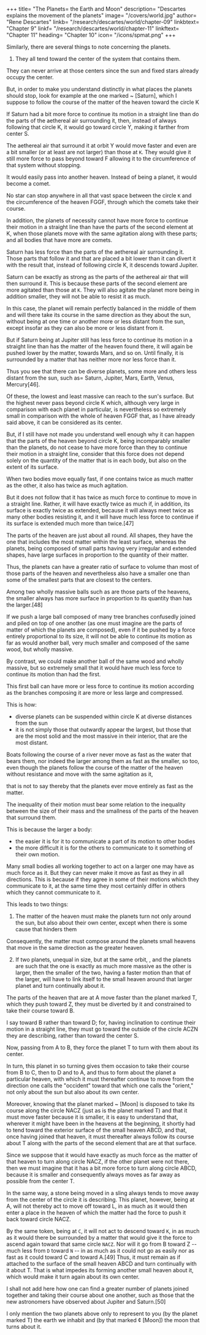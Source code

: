 +++
title= "The Planets= the Earth and Moon"
description= "Descartes explains the movement of the planets"
image= "/covers/world.jpg"
author= "Rene Descartes"
linkb= "/research/descartes/world/chapter-09"
linkbtext= "Chapter 9"
linkf= "/research/descartes/world/chapter-11"
linkftext= "Chapter 11"
heading= "Chapter 10"
icon= "/icons/spmat.png"
+++

Similarly, there are several things to note concerning the planets. 

1. They all tend toward the center of the <!-- heavens --> system that contains them. 

They can never arrive at those centers since the sun and fixed stars already occupy the center. 

But, in order to make you understand distinctly in what places the planets should stop, look for example at the one marked ~ [Saturn], which I suppose to follow the course of the matter of the heaven toward the circle K

If Saturn had a bit more force to continue its motion in a straight line than do the parts of the aethereal air surrounding it, then, instead of always following that circle K, it would go toward circle Y, making it farther from center S. 

The aethereal air that surround it at orbit Y would move faster and even are a bit smaller (or at least are not larger) than those at `K`. They would give it still more force to pass beyond toward F allowing it to the circumference of that system without stopping. 

It would easily pass into another heaven. Instead of being a planet, it would become a comet.

No star can stop anywhere in all that vast space between the circle `K` and the circumference of the heaven FGGF, through which the comets take their course. 

In addition, the planets of necessity cannot have more force to continue their motion in a straight line than have the parts of the second element at K, when those planets move with the same agitation along with these parts; and all bodies that have more are comets.

Saturn has less force than the parts of the aethereal air surrounding it. Those parts that follow it and that are placed a bit lower than it can divert it with the result that, instead of following circle K, it descends toward Jupiter. 

Saturn can be exactly as strong as the parts of the aethereal air that will then surround it. This is because these parts of the second element are more agitated than those at `K`. They will also agitate the planet more being in addition smaller, they will not be able to resist it as much. 

In this case, the planet will remain perfectly balanced in the middle of them and will there take its course in the same direction as they about the sun, without being at one time or another more or less distant from the sun, except insofar as they can also be more or less distant from it.

But if Saturn being at Jupiter still has less force to continue its motion in a straight line than has the matter of the heaven found there, it will again be pushed lower by the matter, towards Mars, and so on. Until finally, it is surrounded by a matter that has neither more nor less force than it.

Thus you see that there can be diverse planets, some more and others less distant from the sun, such as= Saturn, Jupiter, Mars, Earth, Venus, Mercury[46].

Of these, the lowest and least massive can reach to the sun's surface. But the highest never pass beyond circle K which, although very large in comparison with each planet in particular, is nevertheless so extremely small in comparison with the whole of heaven FGGF that, as I have already said above, it can be considered as its center.

But, if I still have not made you understand well enough why it can happen that the parts of the heaven beyond circle K, being incomparably smaller than the planets, do not cease to have more force than they to continue their motion in a straight line, consider that this force does not depend solely on the quantity of the matter that is in each body, but also on the extent of its surface. 

When two bodies move equally fast, if one contains twice as much matter as the other, it also has twice as much agitation. 

But it does not follow that it has twice as much force to continue to move in a straight line. Rather, it will have exactly twice as much if, in addition, its surface is exactly twice as extended, because it will always meet twice as many other bodies resisting it, and it will have much less force to continue if its surface is extended much more than twice.[47]

The parts of the heaven are just about all round. All shapes, they have the one that includes the most matter within the least surface, whereas the planets, being composed of small parts having very irregular and extended shapes, have large surfaces in proportion to the quantity of their matter. 

Thus, the planets can have a greater ratio of surface to volume than most of those parts of the heaven and nevertheless also have a smaller one than some of the smallest parts that are closest to the centers. 

Among two wholly massive balls such as are those parts of the heavens, the smaller always has more surface in proportion to its quantity than has the larger.[48]

If we push a large ball composed of many tree branches confusedly joined and piled on top of one another (as one must imagine are the parts of matter of which the planets are composed), even if it be pushed by a force entirely proportional to its size, it will not be able to continue its motion as far as would another ball, very much smaller and composed of the same wood, but wholly massive. 

By contrast, we could make another ball of the same wood and wholly massive, but so extremely small that it would have much less force to continue its motion than had the first.

This first ball can have more or less force to continue its motion according as the branches composing it are more or less large and compressed.

This is how:
- diverse planets can be suspended within circle K at diverse distances from the sun
- it is not simply those that outwardly appear the largest, but those that are the most solid and the most massive in their interior, that are the most distant.

Boats following the course of a river never move as fast as the water that bears them, nor indeed the larger among them as fast as the smaller, so too, even though the planets follow the course of the matter of the heaven without resistance and move with the same agitation as it, 

that is not to say thereby that the planets ever move entirely as fast as the matter. 

The inequality of their motion must bear some relation to the inequality between the size of their mass and the smallness of the parts of the heaven that surround them. 

This is because the larger a body:
- the easier it is for it to communicate a part of its motion to other bodies
- the more difficult it is for the others to communicate to it something of their own motion. 

Many small bodies all working together to act on a larger one may have as much force as it. But they can never make it move as fast as they in all directions. This is because if they agree in some of their motions which they communicate to it, at the same time they most certainly differ in others which they cannot communicate to it.

This leads to two things:

1. The matter of the heaven must make the planets turn not only around the sun, but also about their own center, except when there is some cause that hinders them

Consequently, the matter must compose around the planets small heavens that move in the same direction as the greater heaven.

2. If two planets, unequal in size, but at the same orbit,  <!-- but disposed to take their course in the heaven at the same distance from the sun -->, and the planets are such that the one is exactly as much more massive as the other is larger, then the smaller of the two, having a faster motion than that of the larger, will have to link itself to the small heaven around that larger planet and turn continually about it.

The parts of the heaven that are at A move faster than the planet marked T, which they push toward Z, they must be diverted by it and constrained to take their course toward B. 

I say toward B rather than toward D; for, having inclination to continue their motion in a straight line, they must go toward the outside of the circle ACZN they are describing, rather than toward the center S. 

Now, passing from A to B, they force the planet T to turn with them about its center. 

In turn, this planet in so turning gives them occasion to take their course from B to C, then to D and to A, and thus to form about the planet a particular heaven, with which it must thereafter continue to move from the direction one calls the "occident" toward that which one calls the "orient," not only about the sun but also about its own center.	

Moreover, knowing that the planet marked ~ [Moon] is disposed to take its course along the circle NACZ (just as is the planet marked T) and that it must move faster because it is smaller, it is easy to understand that, wherever it might have been in the heavens at the beginning, it shortly had to tend toward the exterior surface of the small heaven ABCD, and that, once having joined that heaven, it must thereafter always follow its course about T along with the parts of the second element that are at that surface.

Since we suppose that it would have exactly as much force as the matter of that heaven to turn along circle NACZ, if the other planet were not there, then we must imagine that it has a bit more force to turn along circle ABCD, because it is smaller and consequently always moves as far away as possible from the center T. 

In the same way, a stone being moved in a sling always tends to move away from the center of the circle it is describing. This planet, however, being at A, will not thereby act to move off toward L, in as much as it would then enter a place in the heaven of which the matter had the force to push it back toward circle NACZ. 

By the same token, being at `C`, it will not act to descend toward `K`, in as much as it would there be surrounded by a matter that would give it the force to ascend again toward that same circle `NACZ`. Nor will it go from B toward Z -- much less from `D` toward `N` -- in as much as it could not go as easily nor as fast as it could toward C and toward A.[49] Thus, it must remain as if attached to the surface of the small heaven ABCD and turn continually with it about T. That is what impedes its forming another small heaven about it, which would make it turn again about its own center.

I shall not add here how one can find a greater number of planets joined together and taking their course about one another, such as those that the new astronomers have observed about Jupiter and Saturn.[50] 

I only mention the two planets above only to represent to you (by the planet marked T) the earth we inhabit and (by that marked ¢ [Moon]) the moon that turns about it.

